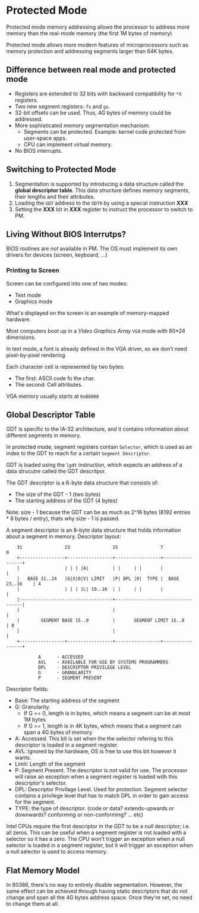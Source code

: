 # Protected Mode

Protected mode memory addressing allows the processor to address more memory
than the real-mode memory (the first 1M bytes of memory)

Protected mode allows more modern features of microprocessors such as memory
protection and addressing segments larger than 64K bytes.

## Difference between real mode and protected mode

* Registers are extended to 32 bits with backward compatibility for `*X` registers.
* Two new segment registers: `fs` and `gs`.
* 32-bit offsets can be used. Thus, 4G bytes of memory could be addressed.
* More sophisticated memory segmentation mechanism:
  * Segments can be protected. Example: kernel code protected from user-space apps.
  * CPU can implement virtual memory.
* No BIOS interrupts.

## Switching to Protected Mode

1. Segmentation is supported by introducing a data structure called the __global descriptor table__.
This data structure defines memory segments, their lengths and their attributes.
2. Loading the `GDT` address to the `GDTR` by using a special instruction **XXX**
3. Setting the **XXX** bit in **XXX** register to instruct the processor to switch to PM.

## Living Without BIOS Interrutps?

BIOS routines are _not_ available in PM.
The OS must implement its own drivers for devices (screen, keyboard, ...)

### Printing to Screen

Screen can be configured into one of two modes:
* Text mode
* Graphics mode

What's displayed on the screen is an example of memory-mapped hardware.

Most computers boot up in a _Video Graphics Array_ `VGA` mode with 80*24
dimensions.

In text mode, a font is already defined in the VGA driver, so we don't need
pixel-by-pixel rendering.

Each character cell is represented by two bytes:
* The first: ASCII code fo the char.
* The second: Cell attributes.

VGA memory usually starts at `0xB8000`

## Global Descriptor Table

GDT is specific to the IA-32 architecture, and it contains information about
different segments in memory.

In protected mode, segment registers contain `Selector`, which is used as an
index to the GDT to reach for a certain `Segment Descriptor`.

GDT is loaded using the `lgdt` instruction, which expects an address of a data
strucutre called the GDT descritpor.

The GDT descriptor is a 6-byte data structure that consists of:
* The size of the GDT - 1 (two bytes)
* The starting address of the GDT (4 bytes)

Note: size - 1 because the GDT can be as much as 2^16 bytes (8192 entries * 8 bytes / entry), 
thats why size - 1 is passed.

A segment descriptor is an 8-byte data structure that holds information about
a segment in memory. Descriptor layout:

```
    31                23                15                7               0
    +-----------------+-----------------+-----------------+-----------------+
    |                 | | | |A|         | |     | |       |                 |
    |   BASE 31..24   |G|X|O|V| LIMIT   |P| DPL |0|  TYPE |  BASE 23..16    | 4
    |                 | | | |L| 19..16  | |     | |       |                 |
    |-----------------------------------+-----------------------------------|
    |                                   |                                   |
    |        SEGMENT BASE 15..0         |       SEGMENT LIMIT 15..0         | 0
    |                                   |                                   |
    +-----------------+-----------------+-----------------+-----------------+

            A      - ACCESSED
            AVL    - AVAILABLE FOR USE BY SYSTEMS PROGRAMMERS
            DPL    - DESCRIPTOR PRIVILEGE LEVEL
            G      - GRANULARITY
            P      - SEGMENT PRESENT
```

Descriptor fields:
* Base: The starting address of the segment
* G: Granularity.
  * If G == 0, length is in bytes, which means a segment can be at most 1M bytes.
  * If G == 1, length is in 4K bytes, which means that a segment can span a 4G bytes of memory
* A: Accessed. This bit is set when the the selector refering to this descriptor is loaded in a segment register.
* AVL: Ignored by the hardware, OS is free to use this bit however it wants.
* Limit: Length of the segment
* P: Segment Present. The descriptor is _not_ valid for use. The processor will raise an exception when a segment register is loaded with this descriptor's selector.
* DPL: Descriptor Privilage Level. Used for protection. Segment selector contains a privilege level that has to match DPL in order to gain access for the segment.
* TYPE: the type of descriptor. (code or data? extends-upwards or downwards? conforming or non-conforming? ... etc)

Intel CPUs require the first descriptor in the GDT to be a _null_ descriptor; i.e.
all zeros. This can be useful when a segment register is not loaded with a selector
so it has a zero. The CPU won't trigger an exception when a null selector is loaded
in a segment register, but it will trigger an exception when a null selector is used
to access memory.

## Flat Memory Model

In 80386, there's no way to entirely disable segmentation. However, the same
effect can be achieved through having static descriptors that do not change
and span all the 4G bytes address space. Once they're set, no need to change
them at all.

